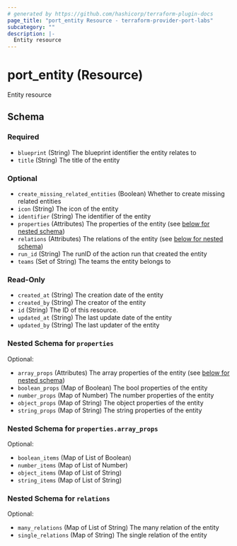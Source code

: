 ```yaml
---
# generated by https://github.com/hashicorp/terraform-plugin-docs
page_title: "port_entity Resource - terraform-provider-port-labs"
subcategory: ""
description: |-
  Entity resource
---
```


# port_entity (Resource)

Entity resource



<!-- schema generated by tfplugindocs -->
## Schema

### Required

- `blueprint` (String) The blueprint identifier the entity relates to
- `title` (String) The title of the entity

### Optional

- `create_missing_related_entities` (Boolean) Whether to create missing related entities
- `icon` (String) The icon of the entity
- `identifier` (String) The identifier of the entity
- `properties` (Attributes) The properties of the entity (see [below for nested schema](#nestedatt--properties))
- `relations` (Attributes) The relations of the entity (see [below for nested schema](#nestedatt--relations))
- `run_id` (String) The runID of the action run that created the entity
- `teams` (Set of String) The teams the entity belongs to

### Read-Only

- `created_at` (String) The creation date of the entity
- `created_by` (String) The creator of the entity
- `id` (String) The ID of this resource.
- `updated_at` (String) The last update date of the entity
- `updated_by` (String) The last updater of the entity

<a id="nestedatt--properties"></a>
### Nested Schema for `properties`

Optional:

- `array_props` (Attributes) The array properties of the entity (see [below for nested schema](#nestedatt--properties--array_props))
- `boolean_props` (Map of Boolean) The bool properties of the entity
- `number_props` (Map of Number) The number properties of the entity
- `object_props` (Map of String) The object properties of the entity
- `string_props` (Map of String) The string properties of the entity

<a id="nestedatt--properties--array_props"></a>
### Nested Schema for `properties.array_props`

Optional:

- `boolean_items` (Map of List of Boolean)
- `number_items` (Map of List of Number)
- `object_items` (Map of List of String)
- `string_items` (Map of List of String)



<a id="nestedatt--relations"></a>
### Nested Schema for `relations`

Optional:

- `many_relations` (Map of List of String) The many relation of the entity
- `single_relations` (Map of String) The single relation of the entity
